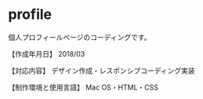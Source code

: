 # profile

個人プロフィールページのコーディングです。

【作成年月日】 2018/03

【対応内容】 デザイン作成・レスポンシブコーディング実装

【制作環境と使用言語】 Mac OS・HTML・CSS
